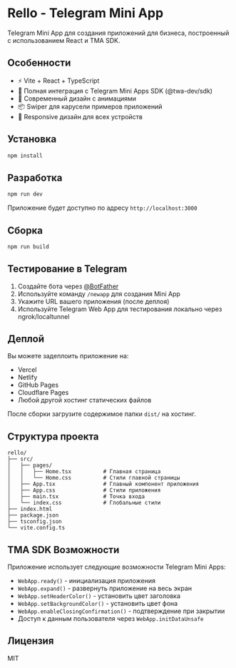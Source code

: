 # Rello - Telegram Mini App

Telegram Mini App для создания приложений для бизнеса, построенный с использованием React и TMA SDK.

## Особенности

- ⚡️ Vite + React + TypeScript
- 📱 Полная интеграция с Telegram Mini Apps SDK (@twa-dev/sdk)
- 🎨 Современный дизайн с анимациями
- 📦 Swiper для карусели примеров приложений
- 🎯 Responsive дизайн для всех устройств

## Установка

```bash
npm install
```

## Разработка

```bash
npm run dev
```

Приложение будет доступно по адресу `http://localhost:3000`

## Сборка

```bash
npm run build
```

## Тестирование в Telegram

1. Создайте бота через [@BotFather](https://t.me/BotFather)
2. Используйте команду `/newapp` для создания Mini App
3. Укажите URL вашего приложения (после деплоя)
4. Используйте Telegram Web App для тестирования локально через ngrok/localtunnel

## Деплой

Вы можете задеплоить приложение на:
- Vercel
- Netlify
- GitHub Pages
- Cloudflare Pages
- Любой другой хостинг статических файлов

После сборки загрузите содержимое папки `dist/` на хостинг.

## Структура проекта

```
rello/
├── src/
│   ├── pages/
│   │   ├── Home.tsx          # Главная страница
│   │   └── Home.css          # Стили главной страницы
│   ├── App.tsx               # Главный компонент приложения
│   ├── App.css               # Стили приложения
│   ├── main.tsx              # Точка входа
│   └── index.css             # Глобальные стили
├── index.html
├── package.json
├── tsconfig.json
└── vite.config.ts
```

## TMA SDK Возможности

Приложение использует следующие возможности Telegram Mini Apps:

- `WebApp.ready()` - инициализация приложения
- `WebApp.expand()` - развернуть приложение на весь экран
- `WebApp.setHeaderColor()` - установить цвет заголовка
- `WebApp.setBackgroundColor()` - установить цвет фона
- `WebApp.enableClosingConfirmation()` - подтверждение при закрытии
- Доступ к данным пользователя через `WebApp.initDataUnsafe`

## Лицензия

MIT


